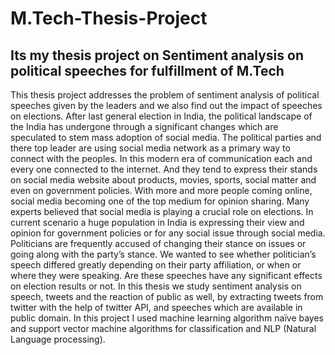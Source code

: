 # M.Tech-Thesis-Project
## Its my thesis project on Sentiment analysis on political speeches for fulfillment of M.Tech 


This thesis project addresses the problem of sentiment analysis of political speeches
given by the leaders and we also find out the impact of speeches on elections. After last
general election in India, the political landscape of the India has undergone through a
significant changes which are speculated to stem mass adoption of social media. The
political parties and there top leader are using social media network as a primary way to
connect with the peoples. In this modern era of communication each and every one
connected to the internet. And they tend to express their stands on social media website
about products, movies, sports, social matter and even on government policies. With
more and more people coming online, social media becoming one of the top medium for
opinion sharing.
Many experts believed that social media is playing a crucial role on elections. In
current scenario a huge population in India is expressing their view and opinion for
government policies or for any social issue through social media. Politicians are
frequently accused of changing their stance on issues or going along with the party’s
stance. We wanted to see whether politician’s speech differed greatly depending on their
party affiliation, or when or where they were speaking. Are these speeches have any
significant effects on election results or not. In this thesis we study sentiment analysis on
speech, tweets and the reaction of public as well, by extracting tweets from twitter with
the help of twitter API, and speeches which are available in public domain. In this project
I used machine learning algorithm naïve bayes and support vector machine algorithms for
classification and NLP (Natural Language processing).

